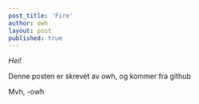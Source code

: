 ```yaml
---
post_title: 'Fire'
author: owh
layout: post
published: true
---
```

*Hei!*

Denne posten er skrevet av owh, og kommer fra github

Mvh,
-owh